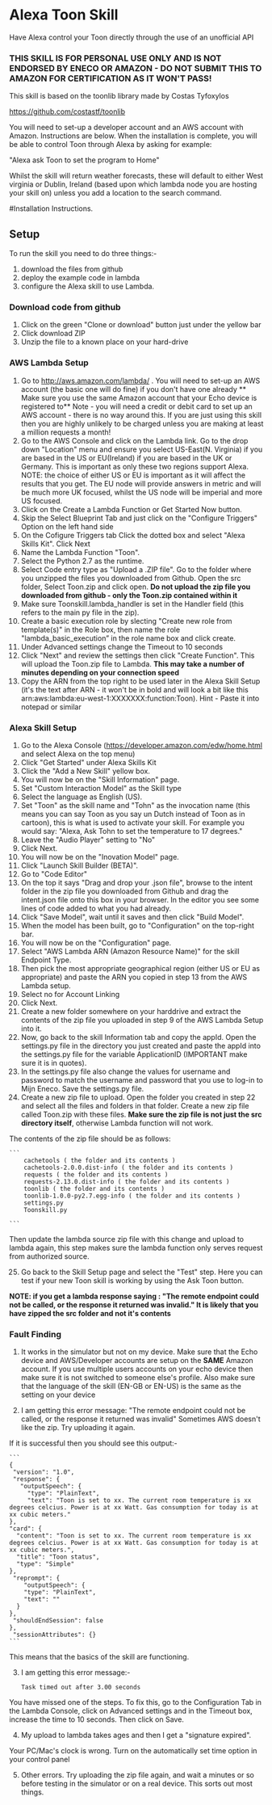 # Alexa Toon Skill

Have Alexa control your Toon directly through the use of an unofficial API

### THIS SKILL IS FOR PERSONAL USE ONLY AND IS NOT ENDORSED BY ENECO OR AMAZON - DO NOT SUBMIT THIS TO AMAZON FOR CERTIFICATION AS IT WON'T PASS!

This skill is based on the toonlib library made by Costas Tyfoxylos

https://github.com/costastf/toonlib

You will need to set-up a developer account and an AWS account with Amazon. Instructions are below. When the installation is complete, you will be able to control Toon through Alexa by asking for example:

"Alexa ask Toon to set the program to Home"

Whilst the skill will return weather forecasts, these will default to either West virginia or Dublin, Ireland (based upon which lambda node you are hosting your skill on) unless you add a location to the search command.


#Installation Instructions.

## Setup

To run the skill you need to do three things:-

1. download the files from github
2. deploy the example code in lambda
2. configure the Alexa skill to use Lambda.

### Download code from github

1. Click on the green "Clone or download" button just under the yellow bar
2. Click download ZIP
3. Unzip the file to a known place on your hard-drive


### AWS Lambda Setup

1. Go to http://aws.amazon.com/lambda/ . You will need to set-up an AWS account (the basic one will do fine) if you don't have one already ** Make sure you use the same Amazon account that your Echo device is registered to** Note - you will need a credit or debit card to set up an AWS account - there is no way around this. If you are just using this skill then you are highly unlikely to be charged unless you are making at least a million requests a month!
2. Go to the AWS Console and click on the Lambda link. Go to the drop down "Location" menu and ensure you select US-East(N. Virginia) if you are based in the US or EU(Ireland) if you are based in the UK or Germany. This is important as only these two regions support Alexa. NOTE: the choice of either US or EU is important as it will affect the results that you get. The EU node will provide answers in metric and will be much more UK focused, whilst the US node will be imperial and more US focused.
3. Click on the Create a Lambda Function or Get Started Now button.
4. Skip the Select Blueprint Tab and just click on the "Configure Triggers" Option on the left hand side
5. On the Cofigure Triggers tab Click the dotted box and select "Alexa Skills Kit". Click Next  
6. Name the Lambda Function "Toon".
7. Select the Python 2.7 as the runtime.
9. Select Code entry type as "Upload a .ZIP file". Go to the folder where you unzipped the files you downloaded from Github. Open the src folder, Select Toon.zip and click open.  **Do not upload the zip file you downloaded from github - only the Toon.zip contained within it**
10. Make sure Toonskill.lambda_handler is set in the Handler field (this refers to the main py file in the zip).
11. Create a basic execution role by slecting "Create new role from template(s)" in the Role box, then name the role "lambda_basic_execution” in the role name box and click create.
12. Under Advanced settings change the Timeout to 10 seconds
13. Click "Next" and review the settings then click "Create Function". This will upload the Toon.zip file to Lambda. **This may take a number of minutes depending on your connection speed**
14. Copy the ARN from the top right to be used later in the Alexa Skill Setup (it's the text after ARN - it won't be in bold and will look a bit like this arn:aws:lambda:eu-west-1:XXXXXXX:function:Toon). Hint - Paste it into notepad or similar

### Alexa Skill Setup

1. Go to the Alexa Console (https://developer.amazon.com/edw/home.html and select Alexa on the top menu)
2. Click "Get Started" under Alexa Skills Kit
3. Click the "Add a New Skill" yellow box.
4. You will now be on the "Skill Information" page. 
5. Set "Custom Interaction Model" as the Skill type
6. Select the language as English (US).
7. Set "Toon" as the skill name and "Tohn" as the invocation name (this means you can say Toon as you say un Dutch instead of Toon as in cartoon), this is what is used to activate your skill. For example you would say: "Alexa, Ask Tohn to set the temperature to 17 degrees."
8. Leave the "Audio Player" setting to "No"
9. Click Next.
10. You will now be on the "Inovation Model" page. 
11. Click "Launch Skill Builder (BETA)".
12. Go to "Code Editor"
13. On the top it says "Drag and drop your .json file", browse to the intent folder in the zip file you downloaded from Github and drag the intent.json file onto this box in your browser. In the editor you see some lines of code added to what you had already.
14. Click "Save Model", wait until it saves and then click "Build Model".
15. When the model has been built, go to "Configuration" on the top-right bar.
17. You will now be on the "Configuration" page.
18. Select "AWS Lambda ARN (Amazon Resource Name)" for the skill Endpoint Type.
19. Then pick the most appropriate geographical region (either US or EU as appropriate) and paste the ARN you copied in step 13 from the AWS Lambda setup. 
20. Select no for Account Linking
21. Click Next.
22. Create a new folder somewhere on your harddrive and extract the contents of the zip file you uploaded in step 9 of the AWS Lambda Setup into it.
22. Now, go back to the skill Information tab and copy the appId. Open the settings.py file in the directory you just created and paste the appId into the settings.py file for the variable ApplicationID (IMPORTANT make sure it is in quotes).
23. In the settings.py file also change the values for username and password to match the username and password that you use to log-in to Mijn Eneco. Save the settings.py file.
24. Create a new zip file to upload. Open the folder you created in step 22 and select all the files and folders in that folder. Create a new zip file called Toon.zip with these files. **Make sure the zip file is not just the src directory itself**, otherwise Lambda function will not work.

The contents of the zip file should be as follows:

    ```
        cachetools ( the folder and its contents )
		cachetools-2.0.0.dist-info ( the folder and its contents )
		requests ( the folder and its contents )
		requests-2.13.0.dist-info ( the folder and its contents )
		toonlib ( the folder and its contents )
		toonlib-1.0.0-py2.7.egg-info ( the folder and its contents )
		settings.py
        Toonskill.py
		
    ``` 
Then update the lambda source zip file with this change and upload to lambda again, this step makes sure the lambda function only serves request from authorized source.

25. Go back to the Skill Setup page and select the "Test" step. Here you can test if your new Toon skill is working by using the Ask Toon button.

**NOTE: if you get a lambda response saying : "The remote endpoint could not be called, or the response it returned was invalid." It is likely that you have zipped the src folder and not it's contents**

### Fault Finding  


1. It works in the simulator but not on my device.
Make sure that the Echo device and AWS/Developer accounts are setup on the **SAME** Amazon account. If you use multiple users accounts on your echo device then make sure it is not switched to someone else's profile. Also make sure that the language of the skill (EN-GB or EN-US) is the same as the setting on your device

2. I am getting this error message: "The remote endpoint could not be called, or the response it returned was invalid"
Sometimes AWS doesn't like the zip. Try uploading it again.

If it is successful then you should see this output:-

    ```
    {
     "version": "1.0",
     "response": {
       "outputSpeech": {
         "type": "PlainText",
         "text": "Toon is set to xx. The current room temperature is xx degrees celcius. Power is at xx Watt. Gas consumption for today is at xx cubic meters."
    },
    "card": {
      "content": "Toon is set to xx. The current room temperature is xx degrees celcius. Power is at xx Watt. Gas consumption for today is at xx cubic meters.",
      "title": "Toon status",
      "type": "Simple"
    },
     "reprompt": {
        "outputSpeech": {
        "type": "PlainText",
        "text": ""
      }
    },
     "shouldEndSession": false
    },
     "sessionAttributes": {}
    ```
This means that the basics of the skill are functioning.


3. I am getting this error message:-

    ```
    Task timed out after 3.00 seconds
    ```
You have missed one of the steps. To fix this, go to the Configuration Tab in the Lambda Console, click on Advanced settings and in the Timeout box, increase the time to 10 seconds. Then click on Save.

4. My upload to lambda takes ages and then I get a "signature expired".

Your PC/Mac's clock is wrong. Turn on the automatically set time option in your control panel


5. Other errors.
Try uploading the zip file again, and wait a minutes or so before testing in the simulator or on a real device. This sorts out most things.
